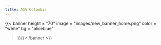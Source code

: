 ```yaml
---
title: AGA Colombia
---
```


{{< banner
  height = "70"
  image = "images/new_banner_home.png"
  color = "white"
  bg = "aliceblue"
>}}{{< /banner >}}
